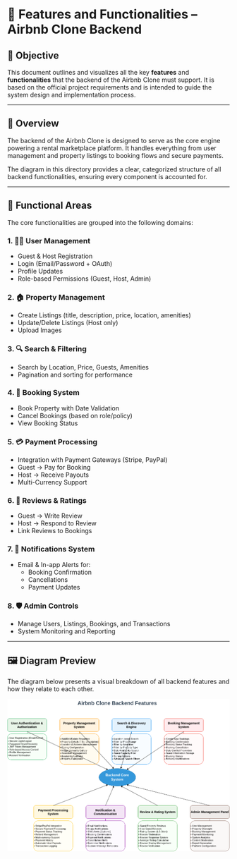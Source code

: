 # 🧾 Features and Functionalities – Airbnb Clone Backend

## 🎯 Objective

This document outlines and visualizes all the key **features** and **functionalities** that the backend of the Airbnb Clone must support. It is based on the official project requirements and is intended to guide the system design and implementation process.

---

## 📌 Overview

The backend of the Airbnb Clone is designed to serve as the core engine powering a rental marketplace platform. It handles everything from user management and property listings to booking flows and secure payments.

The diagram in this directory provides a clear, categorized structure of all backend functionalities, ensuring every component is accounted for.

---

## 📂 Functional Areas

The core functionalities are grouped into the following domains:

### 1. 🧑‍💼 User Management
- Guest & Host Registration
- Login (Email/Password + OAuth)
- Profile Updates
- Role-based Permissions (Guest, Host, Admin)

### 2. 🏠 Property Management
- Create Listings (title, description, price, location, amenities)
- Update/Delete Listings (Host only)
- Upload Images

### 3. 🔍 Search & Filtering
- Search by Location, Price, Guests, Amenities
- Pagination and sorting for performance

### 4. 📆 Booking System
- Book Property with Date Validation
- Cancel Bookings (based on role/policy)
- View Booking Status

### 5. 💳 Payment Processing
- Integration with Payment Gateways (Stripe, PayPal)
- Guest → Pay for Booking
- Host → Receive Payouts
- Multi-Currency Support

### 6. 🌟 Reviews & Ratings
- Guest → Write Review
- Host → Respond to Review
- Link Reviews to Bookings

### 7. 🔔 Notifications System
- Email & In-app Alerts for:
  - Booking Confirmation
  - Cancellations
  - Payment Updates

### 8. 🛡️ Admin Controls
- Manage Users, Listings, Bookings, and Transactions
- System Monitoring and Reporting

---

## 🖼️ Diagram Preview

The diagram below presents a visual breakdown of all backend features and how they relate to each other.

<p align="center">
  <img src="./airbnb_features.png" alt="Airbnb Clone Backend Features and Functionalities" width="700"/>
</p>